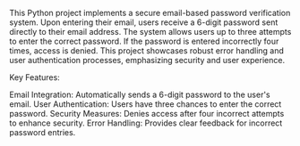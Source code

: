 This Python project implements a secure email-based password verification system. Upon entering their email, users receive a 6-digit password sent directly to their email address. The system allows users up to three attempts to enter the correct password. If the password is entered incorrectly four times, access is denied. This project showcases robust error handling and user authentication processes, emphasizing security and user experience.

Key Features:

Email Integration: Automatically sends a 6-digit password to the user's email.
User Authentication: Users have three chances to enter the correct password.
Security Measures: Denies access after four incorrect attempts to enhance security.
Error Handling: Provides clear feedback for incorrect password entries.
